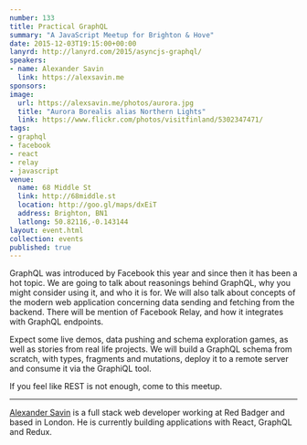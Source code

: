 ```yaml
---
number: 133
title: Practical GraphQL
summary: "A JavaScript Meetup for Brighton & Hove"
date: 2015-12-03T19:15:00+00:00
lanyrd: http://lanyrd.com/2015/asyncjs-graphql/
speakers:
- name: Alexander Savin
  link: https://alexsavin.me
sponsors:
image:
  url: https://alexsavin.me/photos/aurora.jpg
  title: "Aurora Borealis alias Northern Lights"
  link: https://www.flickr.com/photos/visitfinland/5302347471/
tags:
- graphql
- facebook
- react
- relay
- javascript
venue:
  name: 68 Middle St
  link: http://68middle.st
  location: http://goo.gl/maps/dxEiT
  address: Brighton, BN1
  latlong: 50.82116,-0.143144
layout: event.html
collection: events
published: true
---
```


GraphQL was introduced by Facebook this year and since then it has been a hot topic. We are going to talk about reasonings behind GraphQL, why you might consider using it, and who it is for. We will also talk about concepts of the modern web application concerning data sending and fetching from the backend. There will be mention of Facebook Relay, and how it integrates with GraphQL endpoints.

Expect some live demos, data pushing and schema exploration games, as well as stories from real life projects. We will build a GraphQL schema from scratch, with types, fragments and mutations, deploy it to a remote server and consume it via the GraphiQL tool.

If you feel like REST is not enough, come to this meetup.

***

[Alexander Savin][alex] is a full stack web developer working at Red Badger and based in London. He is currently building applications with React, GraphQL and Redux.

[alex]: https://alexsavin.me
